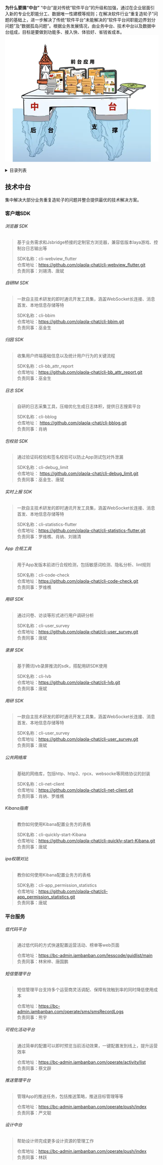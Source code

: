 **为什么要搞“中台”**
  “中台”是对传统“软件平台”的升级和加强，通过在企业层面引入新的专业化职能分工、数据唯一性建模等规则；在解决软件行业“重复造轮子”问题的基础上，进一步解决了传统“软件平台”未能解决的“软件平台间职能边界划分问题”及“数据孤岛问题”。根据业务发展情况，由业务中台、技术中台以及数据中台组成，目标是要做到功能多、接入快、体验好、省钱省成本。<br>
![中台形象图](./中台形象图.webp)

<details>
  <summary>目录列表</summary>

<!-- TOC -->
* [技术中台](#技术中台)
  
  * [客户端SDK](#客户端sdk)
    * [浏览器 SDK](#浏览器-sdk)
    * [自研IM SDK](#自研im-sdk)
    * [归因 SDK](#归因-sdk)
    * [包校验 SDK](#包校验-sdk)
    * [实时上报 SDK](#实时上报-sdk)
    * [App 合规工具](#app-合规工具)
    * [用研 SDK](#用研-sdk)
    * [录屏 SDK](#录屏-sdk) 
    * [用研 SDK](#用研-sdk-1) 
    * [公共网络库](#公共网络库) 
    * [Kibana指南](#kibana指南) 
    * [ipa权限对比](#ipa权限对比)
  * [平台服务](#平台服务)
    * [低代码平台](#低代码平台) 
    * [短信管理平台](#短信管理平台) 
    * [可视化活动平台](#可视化活动平台)
    * [推送管理平台](#推送管理平台)
    * [设计中台](#设计中台)
  
  <!-- TOC -->
  </details>

## 技术中台

集中解决大部分业务重复造轮子的问题并整合提供最优的技术解决方案。

### 客户端SDK

###### 浏览器 SDK

> 基于业务需求和Jsbridge桥接的定制官方浏览器，兼容低版本laya游戏、控制台日志输出等
> 
> SDK名称：cli-webview_flutter<br>
> 仓库地址：https://github.com/olaola-chat/cli-webview_flutter.git<br>
> 负责同事：刘锡清、唐斌<br>



###### 自研IM SDK

> 一款自主技术研发的即时通讯开发工具集，涵盖WebSocket长连接、消息首发、本地信息存储等特
> 
> SDK名称：cli-bbim<br>
> 仓库地址：https://github.com/olaola-chat/cli-bbim.git <br>
> 负责同事：巫金生<br>



###### 归因 SDK

> 收集用户终端基础信息以及统计用户行为的关键流程
> 
> SDK名称：cli-bb_attr_report<br>
> 仓库地址：https://github.com/olaola-chat/cli-bb_attr_report.git<br>
> 负责同事：巫金生<br>



###### 日志 SDK

> 自研的日志采集工具，压缩优化生成日志体积，提供日志搜索平台
> 
> SDK名称：cli-bblog<br>
> 仓库地址： https://github.com/olaola-chat/cli-bblog.git <br>
> 负责同事：肖纳<br>



###### 包校验 SDK

> 通过验证码校验和签名校验可以防止App测试包对外泄漏
> 
> SDK名称：cli-debug_limit<br>
> 仓库地址： https://github.com/olaola-chat/cli-debug_limit.git<br>
> 负责同事：巫金生、唐斌<br>



###### 实时上报 SDK

> 一款自主技术研发的即时通讯开发工具集，涵盖WebSocket长连接、消息首发、本地信息存储等特
> 
> SDK名称：cli-statistics-flutter<br>
> 仓库地址：https://github.com/olaola-chat/cli-statistics-flutter.git <br>
> 负责同事：罗维樵、肖纳、刘锡清<br>



###### App 合规工具

> 用于App发版本前进行合规检测，包括敏感词检测、隐私分析、lint规则
> 
> SDK名称：cli-code-check<br>
> 仓库地址：https://github.com/olaola-chat/cli-code-check.git<br>
> 负责同事：罗维樵<br>



###### 用研 SDK

> 通过问卷、访谈等形式进行用户调研分析
> 
> SDK名称：cli-user_survey<br>
> 仓库地址：https://github.com/olaola-chat/cli-user_survey.git<br>
> 负责同事：唐斌<br>



###### 录屏 SDK

>基于腾讯lvb录屏推流的sdk，搭配用研SDK使用
>
> SDK名称：cli-lvb<br>
> 仓库地址：https://github.com/olaola-chat/cli-lvb.git<br>
> 负责同事：唐斌<br>



###### 用研 SDK

>一款自主技术研发的即时通讯开发工具集，涵盖WebSocket长连接、消息首发、本地信息存储等特
>
> SDK名称：cli-user_survey<br>
> 仓库地址：https://github.com/olaola-chat/cli-user_survey.git<br>
> 负责同事：唐斌<br>



###### 公共网络库

>基础的网络库，包括http、http2、rpcx、websocke等网络协议的封装
>
> SDK名称：cli-net-client<br>
> 仓库地址：https://github.com/olaola-chat/cli-net-client.git<br>
> 负责同事：肖纳、罗维樵<br>

###### Kibana指南

>教你如何使用Kibana配置业务方的表格
>
> SDK名称：cli-quickly-start-Kibana<br>
> 仓库地址：https://github.com/olaola-chat/cli-quickly-start-Kibana.git<br>
> 负责同事：唐斌<br>



###### ipa权限对比 

>教你如何使用Kibana配置业务方的表格
>
> SDK名称：cli-app_permission_statistics<br>
> 仓库地址：https://github.com/olaola-chat/cli-app_permission_statistics.git<br>
> 负责同事：唐斌<br>


### 平台服务

###### 低代码平台 

>通过低代码的方式快速配置运营活动、榜单等web页面<br>
>
> 仓库地址：https://bc-admin.iambanban.com/lesscode/guidlist/main<br>
> 负责同事：林宋梓、唐国鹏<br>



###### 短信管理平台 

>短信管理平台支持多个运营商灵活调配、保障有效触到率的同时降低使用成本<br>
>
> 仓库地址：https://bc-admin.iambanban.com/operate/sms/smsRecordLogs<br>
> 负责同事：熊宇<br>



###### 可视化活动平台 

>通过简单的配置可以即时预览当前活动效果，一键配置发到线上，提升运营效率<br>
>
> 仓库地址：https://bc-admin.iambanban.com/operate/activity/list<br>
> 负责同事：蔡文辟<br>



###### 推送管理平台 

>管理App的推送任务，包括推送策略，推送目标管理等等<br>
>
> 仓库地址：https://bc-admin.iambanban.com/operate/push/index<br>
> 负责同事：严文聪<br>



###### 设计中台 

>帮助设计师完成更多设计资源的管理工作<br>
>
> 仓库地址：https://bc-admin.iambanban.com/operate/push/index<br>
> 负责同事：林跃<br>
